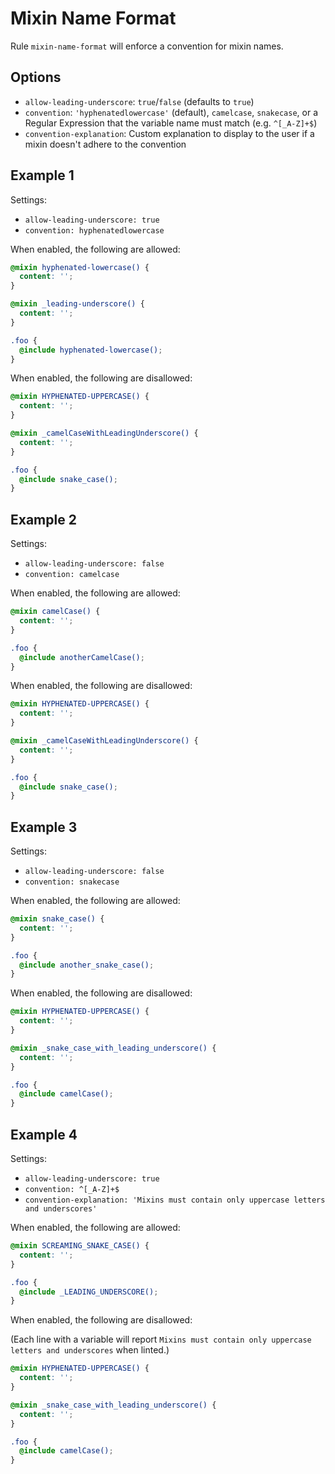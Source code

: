 # Mixin Name Format

Rule `mixin-name-format` will enforce a convention for mixin names.

## Options

* `allow-leading-underscore`: `true`/`false` (defaults to `true`)
* `convention`: `'hyphenatedlowercase'` (default), `camelcase`, `snakecase`, or a Regular Expression that the variable name must match (e.g. `^[_A-Z]+$`)
* `convention-explanation`: Custom explanation to display to the user if a mixin doesn't adhere to the convention

## Example 1

Settings:
- `allow-leading-underscore: true`
- `convention: hyphenatedlowercase`

When enabled, the following are allowed:

```scss
@mixin hyphenated-lowercase() {
  content: '';
}

@mixin _leading-underscore() {
  content: '';
}

.foo {
  @include hyphenated-lowercase();
}

```

When enabled, the following are disallowed:

```scss
@mixin HYPHENATED-UPPERCASE() {
  content: '';
}

@mixin _camelCaseWithLeadingUnderscore() {
  content: '';
}

.foo {
  @include snake_case();
}
```

## Example 2

Settings:
- `allow-leading-underscore: false`
- `convention: camelcase`

When enabled, the following are allowed:

```scss
@mixin camelCase() {
  content: '';
}

.foo {
  @include anotherCamelCase();
}
```

When enabled, the following are disallowed:

```scss
@mixin HYPHENATED-UPPERCASE() {
  content: '';
}

@mixin _camelCaseWithLeadingUnderscore() {
  content: '';
}

.foo {
  @include snake_case();
}
```

## Example 3

Settings:
- `allow-leading-underscore: false`
- `convention: snakecase`

When enabled, the following are allowed:

```scss
@mixin snake_case() {
  content: '';
}

.foo {
  @include another_snake_case();
}
```

When enabled, the following are disallowed:

```scss
@mixin HYPHENATED-UPPERCASE() {
  content: '';
}

@mixin _snake_case_with_leading_underscore() {
  content: '';
}

.foo {
  @include camelCase();
}
```

## Example 4

Settings:
- `allow-leading-underscore: true`
- `convention: ^[_A-Z]+$`
- `convention-explanation: 'Mixins must contain only uppercase letters and underscores'`

When enabled, the following are allowed:

```scss
@mixin SCREAMING_SNAKE_CASE() {
  content: '';
}

.foo {
  @include _LEADING_UNDERSCORE();
}
```

When enabled, the following are disallowed:

(Each line with a variable will report `Mixins must contain only uppercase letters and underscores` when linted.)

```scss
@mixin HYPHENATED-UPPERCASE() {
  content: '';
}

@mixin _snake_case_with_leading_underscore() {
  content: '';
}

.foo {
  @include camelCase();
}
```
